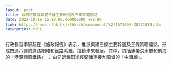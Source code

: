 ```yaml
---
layout: post
title: 政府將推展興建三條主要幹道及三條策略鐵路
date: 2022-10-19 15:10:06.000000000 +08:00
link: https://news.rthk.hk/rthk/ch/component/k2/1671698-20221019.htm
categories: rthk
---
```


行政長官李家超在《施政報告》表示，推展興建三條主要幹道及三條策略鐵路，形成四通八達的道路網絡和鐵路系統，拉動未來發展。其中，包括連接洪水橋和前海的「港深西部鐵路」 ； 由元朗錦田途經葵涌連接九龍塘的「中鐵線」。
